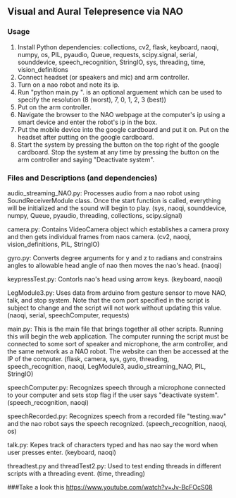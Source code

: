 ## Visual and Aural Telepresence via NAO



### Usage
1. Install Python dependencies: collections, cv2, flask, keyboard, naoqi, numpy, os, PIL, pyaudio, Queue, requests, scipy.signal, serial, sounddevice, speech_recognition, StringIO, sys, threading, time, vision_definitions
2. Connect headset (or speakers and mic) and arm controller.
3. Turn on a nao robot and note its ip.
4. Run "python main.py <res>". <res> is an optional arguement which can be used to specify the resolution (8 (worst), 7, 0, 1, 2, 3 (best))
5. Put on the arm controller.
6. Navigate the browser to the NAO webpage at the computer's ip using a smart device and enter the robot's ip in the box.
7. Put the mobile device into the google cardboard and put it on. Put on the headset after putting on the google cardboard.
8. Start the system by pressing the button on the top right of the google cardboard. Stop the system at any time by pressing the button on the arm controller and saying "Deactivate system".



### Files and Descriptions (and dependencies)

audio_streaming_NAO.py: Processes audio from a nao robot using SoundReceiverModule class. Once the start function is called, everything will be initialized and the sound will begin to play.
(sys, naoqi, sounddevice, numpy, Queue, pyaudio, threading, collections, scipy.signal)

camera.py: Contains VideoCamera object which establishes a camera proxy and then gets individual frames from naos camera.
(cv2, naoqi, vision_definitions, PIL, StringIO)

gyro.py: Converts degree arguments for y and z to radians and constrains angles to allowable head angle of nao then moves the nao's head.
(naoqi)

keypressTest.py: Contorls nao's head using arrow keys.
(keyboard, naoqi)

LegModule3.py: Uses data from arduino from gesture sensor to move NAO, talk, and stop system. Note that the com port specified in the script is subject to change and the script will not work without updating this value.
(naoqi, serial, speechComputer, requests)

main.py: This is the main file that brings together all other scripts. Running this will begin the web application. The computer running the script must be connected to some sort of speaker and microphone, the arm controller, and the same network as a NAO robot. The website can then be accessed at the IP of the computer.
(flask, camera, sys, gyro, threading, speech_recognition, naoqi, LegModule3, audio_streaming_NAO, PIL, StringIO)

speechComputer.py: Recognizes speech through a microphone connected to your computer and sets stop flag if the user says "deactivate system".
(speech_recognition, naoqi)

speechRecorded.py: Recognizes speech from a recorded file "testing.wav" and the nao robot says the speech recognized.
(speech_recognition, naoqi, os)

talk.py: Kepes track of characters typed and has nao say the word when user presses enter.
(keyboard, naoqi)

threadtest.py and threadTest2.py: Used to test ending threads in different scripts with a threading event.
(time, threading)



###Take a look this
https://www.youtube.com/watch?v=Jv-BcFOcS08